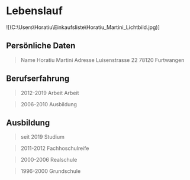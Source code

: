 # Lebenslauf 
![(C:\Users\Horatiu\Einkaufsliste\Horatiu_Martini_Lichtbild.jpg)] 

## Persönliche Daten 
> Name		Horatiu Martini 
> Adresse	Luisenstrasse 22 78120 Furtwangen 	


## Berufserfahrung 
> 2012-2019	Arbeit Arbeit 

> 2006-2010 	Ausbildung 
## Ausbildung 
> seit 2019	Studium  

> 2011-2012	Fachhoschulreife 
 
> 2000-2006	Realschule 
 
> 1996-2000	Grundschule 

